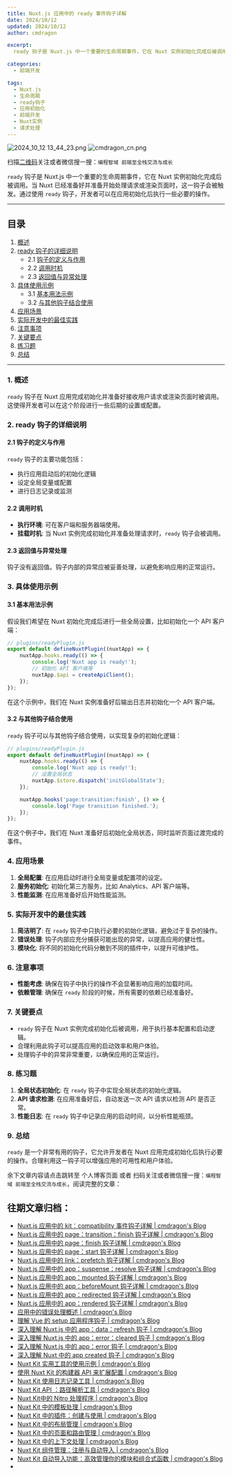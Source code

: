 ```yaml
---
title: Nuxt.js 应用中的 ready 事件钩子详解
date: 2024/10/12
updated: 2024/10/12
author: cmdragon

excerpt:
  ready 钩子是 Nuxt.js 中一个重要的生命周期事件，它在 Nuxt 实例初始化完成后被调用。当 Nuxt 已经准备好并准备开始处理请求或渲染页面时，这一钩子会被触发。

categories:
  - 前端开发

tags:
  - Nuxt.js
  - 生命周期
  - ready钩子
  - 应用初始化
  - 前端开发
  - Nuxt实例
  - 请求处理
---
```


<img src="https://static.cmdragon.cn/blog/images/2024_10_12 13_44_23.png@blog" title="2024_10_12 13_44_23.png" alt="2024_10_12 13_44_23.png"/>

<img src="https://static.cmdragon.cn/blog/images/cmdragon_cn.png" title="cmdragon_cn.png" alt="cmdragon_cn.png"/>


扫描[二维码](https://static.cmdragon.cn/blog/images/cmdragon_cn.png)关注或者微信搜一搜：`编程智域 前端至全栈交流与成长`

`ready` 钩子是 Nuxt.js 中一个重要的生命周期事件，它在 Nuxt 实例初始化完成后被调用。当 Nuxt
已经准备好并准备开始处理请求或渲染页面时，这一钩子会被触发。通过使用 `ready` 钩子，开发者可以在应用初始化后执行一些必要的操作。

---

## 目录

1. [概述](#1-概述)
2. [ready 钩子的详细说明](#2-ready-钩子的详细说明)
    - 2.1 [钩子的定义与作用](#21-钩子的定义与作用)
    - 2.2 [调用时机](#22-调用时机)
    - 2.3 [返回值与异常处理](#23-返回值与异常处理)
3. [具体使用示例](#3-具体使用示例)
    - 3.1 [基本用法示例](#31-基本用法示例)
    - 3.2 [与其他钩子结合使用](#32-与其他钩子结合使用)
4. [应用场景](#4-应用场景)
5. [实际开发中的最佳实践](#5-实际开发中的最佳实践)
6. [注意事项](#6-注意事项)
7. [关键要点](#7-关键要点)
8. [练习题](#8-练习题)
9. [总结](#9-总结)

---

### 1. 概述

`ready` 钩子在 Nuxt 应用完成初始化并准备好接收用户请求或渲染页面时被调用。这使得开发者可以在这个阶段进行一些后期的设置或配置。

### 2. ready 钩子的详细说明

#### 2.1 钩子的定义与作用

`ready` 钩子的主要功能包括：

- 执行应用启动后的初始化逻辑
- 设定全局变量或配置
- 进行日志记录或监测

#### 2.2 调用时机

- **执行环境**: 可在客户端和服务器端使用。
- **挂载时机**: 当 Nuxt 实例完成初始化并准备处理请求时，`ready` 钩子会被调用。

#### 2.3 返回值与异常处理

钩子没有返回值。钩子内部的异常应被妥善处理，以避免影响应用的正常运行。

### 3. 具体使用示例

#### 3.1 基本用法示例

假设我们希望在 Nuxt 初始化完成后进行一些全局设置，比如初始化一个 API 客户端：

```javascript
// plugins/readyPlugin.js
export default defineNuxtPlugin((nuxtApp) => {
    nuxtApp.hooks.ready(() => {
        console.log('Nuxt app is ready!');
        // 初始化 API 客户端等
        nuxtApp.$api = createApiClient();
    });
});
```

在这个示例中，我们在 Nuxt 实例准备好后输出日志并初始化一个 API 客户端。

#### 3.2 与其他钩子结合使用

`ready` 钩子可以与其他钩子结合使用，以实现复杂的初始化逻辑：

```javascript
// plugins/readyPlugin.js
export default defineNuxtPlugin((nuxtApp) => {
    nuxtApp.hooks.ready(() => {
        console.log('Nuxt app is ready!');
        // 设置全局状态
        nuxtApp.$store.dispatch('initGlobalState');
    });

    nuxtApp.hooks('page:transition:finish', () => {
        console.log('Page transition finished.');
    });
});
```

在这个例子中，我们在 Nuxt 准备好后初始化全局状态，同时监听页面过渡完成的事件。

### 4. 应用场景

1. **全局配置**: 在应用启动时进行全局变量或配置项的设定。
2. **服务初始化**: 初始化第三方服务，比如 Analytics、API 客户端等。
3. **性能监测**: 在应用准备好后开始性能监测。

### 5. 实际开发中的最佳实践

1. **简洁明了**: 在 `ready` 钩子中只执行必要的初始化逻辑，避免过于复杂的操作。
2. **错误处理**: 钩子内部应充分捕获可能出现的异常，以提高应用的健壮性。
3. **模块化**: 将不同的初始化代码分散到不同的插件中，以提升可维护性。

### 6. 注意事项

- **性能考虑**: 确保在钩子中执行的操作不会显著影响应用的加载时间。
- **依赖管理**: 确保在 `ready` 阶段的时候，所有需要的依赖已经准备好。

### 7. 关键要点

- `ready` 钩子在 Nuxt 实例完成初始化后被调用，用于执行基本配置和启动逻辑。
- 合理利用此钩子可以提高应用的启动效率和用户体验。
- 处理钩子中的异常非常重要，以确保应用的正常运行。

### 8. 练习题

1. **全局状态初始化**: 在 `ready` 钩子中实现全局状态的初始化逻辑。
2. **API 请求检测**: 在应用准备好后，自动发送一次 API 请求以检测 API 是否正常。
3. **性能日志**: 在 `ready` 钩子中记录应用的启动时间，以分析性能瓶颈。

### 9. 总结

`ready` 是一个非常有用的钩子，它允许开发者在 Nuxt 应用完成初始化后执行必要的操作。合理利用这一钩子可以增强应用的可用性和用户体验。

余下文章内容请点击跳转至 个人博客页面 或者 扫码关注或者微信搜一搜：`编程智域 前端至全栈交流与成长`，阅读完整的文章：

## 往期文章归档：

- [Nuxt.js 应用中的 kit：compatibility 事件钩子详解 | cmdragon's Blog](https://blog.cmdragon.cn/posts/52224e8e71ec/)
- [Nuxt.js 应用中的 page：transition：finish 钩子详解 | cmdragon's Blog](https://blog.cmdragon.cn/posts/80acaed2b809/)
- [Nuxt.js 应用中的 page：finish 钩子详解 | cmdragon's Blog](https://blog.cmdragon.cn/posts/2e422732f13a/)
- [Nuxt.js 应用中的 page：start 钩子详解 | cmdragon's Blog](https://blog.cmdragon.cn/posts/9876204f1a7b/)
- [Nuxt.js 应用中的 link：prefetch 钩子详解 | cmdragon's Blog](https://blog.cmdragon.cn/posts/3821d8f8b93e/)
- [Nuxt.js 应用中的 app：suspense：resolve 钩子详解 | cmdragon's Blog](https://blog.cmdragon.cn/posts/aca9f9d7692b/)
- [Nuxt.js 应用中的 app：mounted 钩子详解 | cmdragon's Blog](https://blog.cmdragon.cn/posts/a07f12bddf8c/)
- [Nuxt.js 应用中的 app：beforeMount 钩子详解 | cmdragon's Blog](https://blog.cmdragon.cn/posts/bbdca1e3d9a5/)
- [Nuxt.js 应用中的 app：redirected 钩子详解 | cmdragon's Blog](https://blog.cmdragon.cn/posts/c83b294c7a07/)
- [Nuxt.js 应用中的 app：rendered 钩子详解 | cmdragon's Blog](https://blog.cmdragon.cn/posts/26479872ffdc/)
- [应用中的错误处理概述 | cmdragon's Blog](https://blog.cmdragon.cn/posts/5c9b317a962a/)
- [理解 Vue 的 setup 应用程序钩子 | cmdragon's Blog](https://blog.cmdragon.cn/posts/405db1302a23/)
- [深入理解 Nuxt.js 中的 app：data：refresh 钩子 | cmdragon's Blog](https://blog.cmdragon.cn/posts/6f0c4f34bc45/)
- [深入理解 Nuxt.js 中的 app：error：cleared 钩子 | cmdragon's Blog](https://blog.cmdragon.cn/posts/732d62232fb8/)
- [深入理解 Nuxt.js 中的 app：error 钩子 | cmdragon's Blog](https://blog.cmdragon.cn/posts/cb83a085e7a4/)
- [深入理解 Nuxt 中的 app created 钩子 | cmdragon's Blog](https://blog.cmdragon.cn/posts/188ad06ef45a/)
- [Nuxt Kit 实用工具的使用示例 | cmdragon's Blog](https://blog.cmdragon.cn/posts/a66da411afd2/)
- [使用 Nuxt Kit 的构建器 API 来扩展配置 | cmdragon's Blog](https://blog.cmdragon.cn/posts/f6e87c3cf111/)
- [Nuxt Kit 使用日志记录工具 | cmdragon's Blog](https://blog.cmdragon.cn/posts/37ad5a680e7d/)
- [Nuxt Kit API ：路径解析工具 | cmdragon's Blog](https://blog.cmdragon.cn/posts/441492dbf6ae/)
- [Nuxt Kit中的 Nitro 处理程序 | cmdragon's Blog](https://blog.cmdragon.cn/posts/2bd1fe409aca/)
- [Nuxt Kit 中的模板处理 | cmdragon's Blog](https://blog.cmdragon.cn/posts/4cf144d7b562/)
- [Nuxt Kit 中的插件：创建与使用 | cmdragon's Blog](https://blog.cmdragon.cn/posts/080baafc9cf0/)
- [Nuxt Kit 中的布局管理 | cmdragon's Blog](https://blog.cmdragon.cn/posts/1c99e3fc4fb0/)
- [Nuxt Kit 中的页面和路由管理 | cmdragon's Blog](https://blog.cmdragon.cn/posts/85c68e006ffc/)
- [Nuxt Kit 中的上下文处理 | cmdragon's Blog](https://blog.cmdragon.cn/posts/83b074b7a330/)
- [Nuxt Kit 组件管理：注册与自动导入 | cmdragon's Blog](https://blog.cmdragon.cn/posts/1097e357ea9a/)
- [Nuxt Kit 自动导入功能：高效管理你的模块和组合式函数 | cmdragon's Blog](https://blog.cmdragon.cn/posts/54548c5422db/)
-


